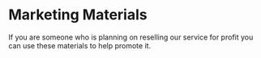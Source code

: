 # Marketing Materials
If you are someone who is planning on reselling our service for profit you can use these materials to help promote it.

